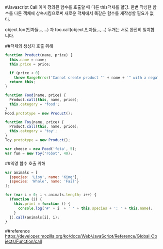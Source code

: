 #Javascript Call
이미 정의된 함수를 호출할 때 다른 this객체를 할당. 
한번 작성한 함수를 다른 객체에 상속시킴으로써 새로운 객체에서 똑같은 함수를 재작성할 필요가 없다.

object.foo(인자들,..,...)
과
foo.call(object,인자들,..,...)
두개는 서로 완전히 일치합니다.

##객체의 생성자 호출 위해
```javascript
function Product(name, price) {
  this.name = name;
  this.price = price;

  if (price < 0)
    throw RangeError('Cannot create product "' + name + '" with a negative price');
  return this;
}

function Food(name, price) {
  Product.call(this, name, price);
  this.category = 'food';
}
Food.prototype = new Product();

function Toy(name, price) {
  Product.call(this, name, price);
  this.category = 'toy';
}
Toy.prototype = new Product();

var cheese = new Food('feta', 5);
var fun = new Toy('robot', 40);
```

##익명 함수 호출 위해 
```javascript
var animals = [
  {species: 'Lion', name: 'King'},
  {species: 'Whale', name: 'Fail'}
];

for (var i = 0; i < animals.length; i++) {
  (function (i) { 
    this.print = function () { 
      console.log('#' + i  + ' ' + this.species + ': ' + this.name); 
    } 
  }).call(animals[i], i);
}
```


##reference
https://developer.mozilla.org/ko/docs/Web/JavaScript/Reference/Global_Objects/Function/call
